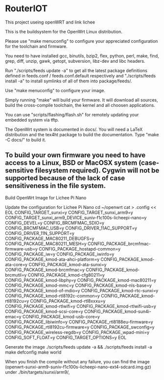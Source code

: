 # RouterIOT
This project useing openWRT and link lichee

This is the buildsystem for the OpenWrt Linux distribution.

Please use "make menuconfig" to configure your appreciated
configuration for the toolchain and firmware.

You need to have installed gcc, binutils, bzip2, flex, python, perl, make,
find, grep, diff, unzip, gawk, getopt, subversion, libz-dev and libc headers.

Run "./scripts/feeds update -a" to get all the latest package definitions
defined in feeds.conf / feeds.conf.default respectively
and "./scripts/feeds install -a" to install symlinks of all of them into
package/feeds/.

Use "make menuconfig" to configure your image.

Simply running "make" will build your firmware.
It will download all sources, build the cross-compile toolchain, 
the kernel and all choosen applications.

You can use "scripts/flashing/flash.sh" for remotely updating your embedded
system via tftp.

The OpenWrt system is documented in docs/. You will need a LaTeX distribution
and the tex4ht package to build the documentation. Type "make -C docs/" to build it.

To build your own firmware you need to have access to a Linux, BSD or MacOSX system
(case-sensitive filesystem required). Cygwin will not be supported because of
the lack of case sensitiveness in the file system.
-----------------------------------------------------
Build OpenWrt Image for Lichee Pi Nano

Update the configuration for Lichee Pi Nano
cd ~/openwrt
cat > .config << EOL
CONFIG_TARGET_sunxi=y
CONFIG_TARGET_sunxi_arm9=y
CONFIG_TARGET_sunxi_arm9_DEVICE_suniv-f1c100s-licheepi-nano=y
CONFIG_DEVEL=y
CONFIG_BRCMFMAC_SDIO=y
CONFIG_BRCMFMAC_USB=y
CONFIG_DRIVER_11AC_SUPPORT=y
CONFIG_DRIVER_11N_SUPPORT=y
CONFIG_PACKAGE_MAC80211_DEBUGFS=y
CONFIG_PACKAGE_MAC80211_MESH=y
CONFIG_PACKAGE_brcmfmac-firmware-usb=y
CONFIG_PACKAGE_hostapd-common=y
CONFIG_PACKAGE_iw=y
CONFIG_PACKAGE_iwinfo=y
CONFIG_PACKAGE_kmod-ata-ahci-platform=y
CONFIG_PACKAGE_kmod-ata-core=y
CONFIG_PACKAGE_kmod-ata-sunxi=y
CONFIG_PACKAGE_kmod-brcmfmac=y
CONFIG_PACKAGE_kmod-brcmutil=y
CONFIG_PACKAGE_kmod-cfg80211=y
CONFIG_PACKAGE_kmod-libphy=y
CONFIG_PACKAGE_kmod-mac80211=y
CONFIG_PACKAGE_kmod-mmc=y
CONFIG_PACKAGE_kmod-nls-base=y
CONFIG_PACKAGE_kmod-of-mdio=y
CONFIG_PACKAGE_kmod-rtc-sunxi=y
CONFIG_PACKAGE_kmod-rtl8192c-common=y
CONFIG_PACKAGE_kmod-rtl8192cu=y
CONFIG_PACKAGE_kmod-rtl8xxxu=y
CONFIG_PACKAGE_kmod-rtlwifi=y
CONFIG_PACKAGE_kmod-rtlwifi-usb=y
CONFIG_PACKAGE_kmod-scsi-core=y
CONFIG_PACKAGE_kmod-sun4i-emac=y
CONFIG_PACKAGE_kmod-usb-core=y
CONFIG_PACKAGE_libiwinfo=y
CONFIG_PACKAGE_rtl8188eu-firmware=y
CONFIG_PACKAGE_rtl8192cu-firmware=y
CONFIG_PACKAGE_swconfig=y
CONFIG_PACKAGE_wireless-regdb=y
CONFIG_PACKAGE_wpad-mini=y
CONFIG_SOFT_FLOAT=y
CONFIG_TARGET_OPTIONS=y
EOL

Generate the image
./scripts/feeds update -a && ./scripts/feeds install -a
make defconfig
make world

When you finish the compile without any failure, you can find the image (openwrt-sunxi-arm9-suniv-f1c100s-licheepi-nano-ext4-sdcard.img.gz) under ./bin/targets/sunxi/arm9/,

